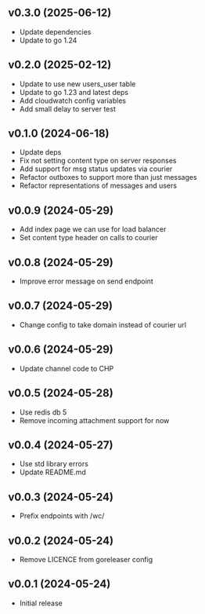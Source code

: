 v0.3.0 (2025-06-12)
-------------------------
 * Update dependencies
 * Update to go 1.24

v0.2.0 (2025-02-12)
-------------------------
 * Update to use new users_user table
 * Update to go 1.23 and latest deps
 * Add cloudwatch config variables
 * Add small delay to server test

v0.1.0 (2024-06-18)
-------------------------
 * Update deps
 * Fix not setting content type on server responses
 * Add support for msg status updates via courier
 * Refactor outboxes to support more than just messages
 * Refactor representations of messages and users

v0.0.9 (2024-05-29)
-------------------------
 * Add index page we can use for load balancer
 * Set content type header on calls to courier

v0.0.8 (2024-05-29)
-------------------------
 * Improve error message on send endpoint

v0.0.7 (2024-05-29)
-------------------------
 * Change config to take domain instead of courier url

v0.0.6 (2024-05-29)
-------------------------
 * Update channel code to CHP

v0.0.5 (2024-05-28)
-------------------------
 * Use redis db 5
 * Remove incoming attachment support for now

v0.0.4 (2024-05-27)
-------------------------
 * Use std library errors
 * Update README.md

v0.0.3 (2024-05-24)
-------------------------
 * Prefix endpoints with /wc/

v0.0.2 (2024-05-24)
-------------------------
 * Remove LICENCE from goreleaser config

v0.0.1 (2024-05-24)
-------------------------
 * Initial release

